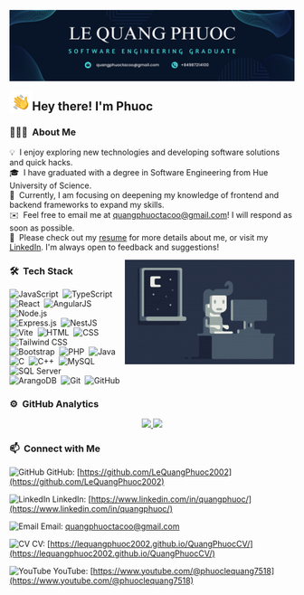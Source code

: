 ![Quang Phuoc Banner](https://raw.githubusercontent.com/LeQuangPhuoc2002/LeQuangPhuoc2002/master/assets/Blue.png)

<img alt="Night Coding" src="./assets/Hand%20Wave.gif" width='40' align="left"/><h2>Hey there! I'm Phuoc</h2>

<!-- ## 👋 &nbsp;Hey there! I'm Phuoc -->

### 👨🏻‍💻 &nbsp;About Me

💡 &nbsp;I enjoy exploring new technologies and developing software solutions and quick hacks.\
🎓 &nbsp;I have graduated with a degree in Software Engineering from Hue University of Science.\
🌱 &nbsp;Currently, I am focusing on deepening my knowledge of frontend and backend frameworks to expand my skills.\
✉️ &nbsp;Feel free to email me at quangphuoctacoo@gmail.com! I will respond as soon as possible.\
📄 &nbsp;Please check out my [resume](https://lequangphuoc2002.github.io/QuangPhuocCV/) for more details about me, or visit my [LinkedIn](https://www.linkedin.com/in/quangphuoc/). I'm always open to feedback and suggestions!


<img alt="Night Coding" src="https://raw.githubusercontent.com/LeQuangPhuoc2002/LeQuangPhuoc2002/master/assets/Night-Coding.gif" align="right"/>


### 🛠 &nbsp;Tech Stack

![JavaScript](https://img.shields.io/badge/-JavaScript-05122A?style=flat&logo=javascript)&nbsp;
![TypeScript](https://img.shields.io/badge/-TypeScript-05122A?style=flat&logo=typescript&logoColor=3178C6)&nbsp;
![React](https://img.shields.io/badge/-React-05122A?style=flat&logo=react)&nbsp;
![AngularJS](https://img.shields.io/badge/-AngularJS-05122A?style=flat&logo=angularjs)&nbsp;
![Node.js](https://img.shields.io/badge/-Node.js-05122A?style=flat&logo=node.js)&nbsp;\
![Express.js](https://img.shields.io/badge/-Express.js-05122A?style=flat&logo=express)&nbsp;
![NestJS](https://img.shields.io/badge/-NestJS-05122A?style=flat&logo=nestjs&logoColor=E0234E)&nbsp;
![Vite](https://img.shields.io/badge/-Vite-05122A?style=flat&logo=vite&logoColor=646CFF)&nbsp;
![HTML](https://img.shields.io/badge/-HTML-05122A?style=flat&logo=HTML5)&nbsp;
![CSS](https://img.shields.io/badge/-CSS-05122A?style=flat&logo=CSS3&logoColor=1572B6)&nbsp;
![Tailwind CSS](https://img.shields.io/badge/-Tailwind%20CSS-05122A?style=flat&logo=tailwindcss&logoColor=06B6D4)&nbsp;\
![Bootstrap](https://img.shields.io/badge/-Bootstrap-05122A?style=flat&logo=bootstrap&logoColor=563D7C)&nbsp;
![PHP](https://img.shields.io/badge/-PHP-05122A?style=flat&logo=php&logoColor=777BB4)&nbsp;
![Java](https://img.shields.io/badge/-Java-05122A?style=flat&logo=Java&logoColor=FFA518)&nbsp;
![C](https://img.shields.io/badge/-C-05122A?style=flat&logo=C&logoColor=A8B9CC)&nbsp;
![C++](https://img.shields.io/badge/-C++-05122A?style=flat&logo=C%2B%2B&logoColor=00599C)&nbsp;
![MySQL](https://img.shields.io/badge/-MySQL-05122A?style=flat&logo=mysql&logoColor=4479A1)&nbsp;
![SQL Server](https://img.shields.io/badge/-SQL%20Server-05122A?style=flat&logo=microsoft-sql-server)&nbsp;\
![ArangoDB](https://img.shields.io/badge/-ArangoDB-05122A?style=flat&logo=arangodb)&nbsp;
![Git](https://img.shields.io/badge/-Git-05122A?style=flat&logo=git)&nbsp;
![GitHub](https://img.shields.io/badge/-GitHub-05122A?style=flat&logo=github)&nbsp;


### ⚙️ &nbsp;GitHub Analytics

<p align="center">
<a href="https://github.com/LeQuangPhuoc2002">
  <img height="180em" src="https://github-readme-stats-eight-theta.vercel.app/api?username=LeQuangPhuoc2002&show_icons=true&theme=algolia&include_all_commits=true&count_private=true"/>
  <img height="180em" src="https://github-readme-stats-eight-theta.vercel.app/api/top-langs/?username=LeQuangPhuoc2002&layout=compact&langs_count=8&theme=algolia"/>
</a>
</p>

### 📫 &nbsp;Connect with Me

<img src="https://img.icons8.com/?size=100&id=12599&format=png&color=000000" alt="GitHub" width="20" height="20"/> GitHub: [https://github.com/LeQuangPhuoc2002](https://github.com/LeQuangPhuoc2002)

<img src="https://img.icons8.com/fluent/48/000000/linkedin.png" alt="LinkedIn" width="20" height="20"/> LinkedIn: [https://www.linkedin.com/in/quangphuoc/](https://www.linkedin.com/in/quangphuoc/)

<img src="https://img.icons8.com/fluent/48/000000/mailing.png" alt="Email" width="20" height="20"/> Email: [quangphuoctacoo@gmail.com](mailto:quangphuoctacoo@gmail.com)

<img src="https://img.icons8.com/fluent/48/000000/resume.png" alt="CV" width="20" height="20"/> CV: [https://lequangphuoc2002.github.io/QuangPhuocCV/](https://lequangphuoc2002.github.io/QuangPhuocCV/)

<img src="https://img.icons8.com/fluent/48/000000/youtube-play.png" alt="YouTube" width="20" height="20"/> YouTube: [https://www.youtube.com/@phuoclequang7518](https://www.youtube.com/@phuoclequang7518)
